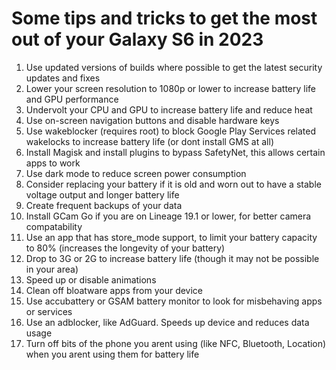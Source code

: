# Some tips and tricks to get the most out of your Galaxy S6 in 2023
1) Use updated versions of builds where possible to get the latest security updates and fixes
2) Lower your screen resolution to 1080p or lower to increase battery life and GPU performance
3) Undervolt your CPU and GPU to increase battery life and reduce heat
4) Use on-screen navigation buttons and disable hardware keys
5) Use wakeblocker (requires root) to block Google Play Services related wakelocks to increase battery life (or dont install GMS at all)
6) Install Magisk and install plugins to bypass SafetyNet, this allows certain apps to work
7) Use dark mode to reduce screen power consumption
8) Consider replacing your battery if it is old and worn out to have a stable voltage output and longer battery life
9) Create frequent backups of your data
10) Install GCam Go if you are on Lineage 19.1 or lower, for better camera compatability
11) Use an app that has store_mode support, to limit your battery capacity to 80% (increases the longevity of your battery)
12) Drop to 3G or 2G to increase battery life (though it may not be possible in your area)
13) Speed up or disable animations
14) Clean off bloatware apps from your device
15) Use accubattery or GSAM battery monitor to look for misbehaving apps or services
16) Use an adblocker, like AdGuard. Speeds up device and reduces data usage
17) Turn off bits of the phone you arent using (like NFC, Bluetooth, Location) when you arent using them for battery life
